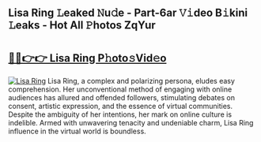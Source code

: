 ## Lisa Ring 𝙻eaked 𝙽u𝚍e - Part-6ar 𝚅𝚒deo B𝚒kini 𝙻eaks - Hot All 𝙿hotos ZqYur

# <h2><a href="http://ld03z8y.urlbe.top/?page=Lisa+Ring">🔗🔗👉👉 Lisa Ring P𝚑oto𝚜Vid𝚎o</a></h2>

[![Lisa Ring](https://i.imgur.com/eBuTRDB.gif)](http://ld03z8y.urlbe.top/?page=Lisa+Ring)
Lisa Ring, a complex and polarizing persona, eludes easy comprehension. Her unconventional method of engaging with online audiences has allured and offended followers, stimulating debates on consent, artistic expression, and the essence of virtual communities. Despite the ambiguity of her intentions, her mark on online culture is indelible. Armed with unwavering tenacity and undeniable charm, Lisa Ring influence in the virtual world is boundless.

